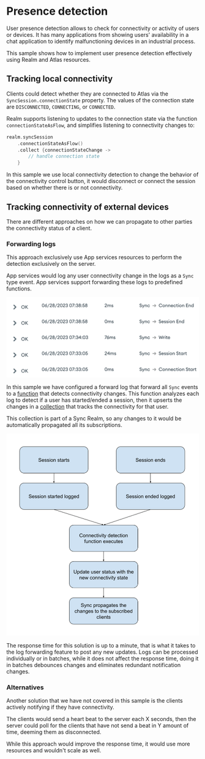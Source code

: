 # Presence detection

User presence detection allows to check for connectivity or activity of users or devices. It has many
applications from showing users' availability in a chat application to identify malfunctioning devices in an industrial process.

This sample shows how to implement user presence detection effectively using Realm and Atlas resources.

## Tracking local connectivity

Clients could detect whether they are connected to Atlas via the `SyncSession.connectionState` 
property. The values of the connection state are `DISCONNECTED`, `CONNECTING`, or `CONNECTED`.

Realm supports listening to updates to the connection state via the function `connectionStateAsFlow`, and simplifies listening to 
connectivity changes to:

```kotlin
realm.syncSession
    .connectionStateAsFlow()
    .collect {connectionStateChange ->
        // handle connection state
    }
```

In this sample we use local connectivity detection to change the behavior of the connectivity control
button, it would disconnect or connect the session based on whether there is or not connectivity.

## Tracking connectivity of external devices

There are different approaches on how we can propagate to other parties the connectivity status of a 
client.

### Forwarding logs

This approach exclusively use App services resources to perform the detection exclusively on the server.

App services would log any user connectivity change in the logs as a `Sync` type event. App services support forwarding these logs to predefined functions.

![logs sample](logs.png "Logs")

In this sample we have configured a forward log that forward all `Sync` events to a [function](functions/logPresenceDetector.js) that detects connectivity changes. This function analyzes each log to detect if a user has started/ended a session, then it upserts the changes in a [collection](data_sources/mongodb-atlas/presence-detection/user_status/schema.json) that tracks the connectivity for that user.

This collection is part of a Sync Realm, so any changes to it would be automatically propagated all its subscriptions.

![Flow](presence-flow.svg "Flow")

The response time for this solution is up to a minute, that is what it takes to the log forwarding feature to post any new updates. Logs can be processed individually or in batches, while it does not affect the response time, doing it in batches debounces changes and eliminates redundant notification changes.

### Alternatives

Another solution that we have not covered in this sample is the clients actively notifying if they have connectivity. 

The clients would send a heart beat to the server each X seconds, then the server could poll for the clients that have not send a beat in Y amount of time, deeming them as disconnected.

While this approach would improve the response time, it would use more resources and wouldn't scale as well.
